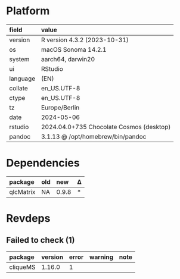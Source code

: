 # Platform

|field    |value                                    |
|:--------|:----------------------------------------|
|version  |R version 4.3.2 (2023-10-31)             |
|os       |macOS Sonoma 14.2.1                      |
|system   |aarch64, darwin20                        |
|ui       |RStudio                                  |
|language |(EN)                                     |
|collate  |en_US.UTF-8                              |
|ctype    |en_US.UTF-8                              |
|tz       |Europe/Berlin                            |
|date     |2024-05-06                               |
|rstudio  |2024.04.0+735 Chocolate Cosmos (desktop) |
|pandoc   |3.1.13 @ /opt/homebrew/bin/pandoc        |

# Dependencies

|package   |old |new   |Δ  |
|:---------|:---|:-----|:--|
|qlcMatrix |NA  |0.9.8 |*  |

# Revdeps

## Failed to check (1)

|package  |version |error |warning |note |
|:--------|:-------|:-----|:-------|:----|
|cliqueMS |1.16.0  |1     |        |     |

